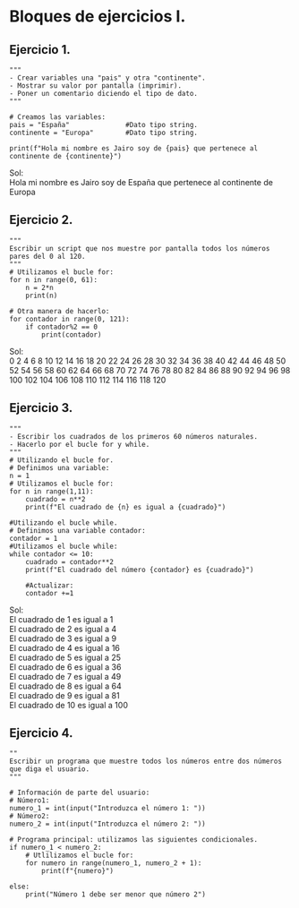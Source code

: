# Bloques de ejercicios I.

## Ejercicio 1. 
```Python{
"""
- Crear variables una "pais" y otra "continente".
- Mostrar su valor por pantalla (imprimir).
- Poner un comentario diciendo el tipo de dato.
"""

# Creamos las variables:
pais = "España"              #Dato tipo string.
continente = "Europa"        #Dato tipo string.

print(f"Hola mi nombre es Jairo soy de {pais} que pertenece al continente de {continente}")
```
Sol:  
Hola mi nombre es Jairo soy de España que pertenece al continente de Europa  

## Ejercicio 2.
```Python{
"""
Escribir un script que nos muestre por pantalla todos los números pares del 0 al 120. 
"""
# Utilizamos el bucle for:
for n in range(0, 61):
    n = 2*n
    print(n)

# Otra manera de hacerlo:
for contador in range(0, 121):
    if contador%2 == 0
        print(contador)

```
Sol:  
0 2 4 6 8 10 12 14 16 18 20 22 24 26 28 30 32 34 36 38 40 42 44 46 48 50 52 54 56 58 60 62 64 66 68 70 72 74 76 78 80 82 84 86 88 90 92 94 96 98 100 102 104 106 108 110 112 114 116 118 120

## Ejercicio 3.
```Python{
"""
- Escribir los cuadrados de los primeros 60 números naturales.
- Hacerlo por el bucle for y while.
"""
# Utilizando el bucle for.
# Definimos una variable:
n = 1
# Utilizamos el bucle for:
for n in range(1,11):
    cuadrado = n**2
    print(f"El cuadrado de {n} es igual a {cuadrado}")

#Utilizando el bucle while.
# Definimos una variable contador:
contador = 1
#Utilizamos el bucle while:
while contador <= 10:
    cuadrado = contador**2
    print(f"El cuadrado del número {contador} es {cuadrado}")

    #Actualizar:
    contador +=1
```
Sol:  
El cuadrado de 1 es igual a 1  
El cuadrado de 2 es igual a 4  
El cuadrado de 3 es igual a 9  
El cuadrado de 4 es igual a 16  
El cuadrado de 5 es igual a 25  
El cuadrado de 6 es igual a 36  
El cuadrado de 7 es igual a 49  
El cuadrado de 8 es igual a 64  
El cuadrado de 9 es igual a 81  
El cuadrado de 10 es igual a 100

## Ejercicio 4.
```Python{
""
Escribir un programa que muestre todos los números entre dos números que diga el usuario.
"""

# Información de parte del usuario:
# Número1:
numero_1 = int(input("Introduzca el número 1: "))
# Número2:
numero_2 = int(input("Introduzca el número 2: "))

# Programa principal: utilizamos las siguientes condicionales.
if numero_1 < numero_2:
    # Utlilizamos el bucle for:
    for numero in range(numero_1, numero_2 + 1):
        print(f"{numero}")

else:
    print("Número 1 debe ser menor que número 2")
```
